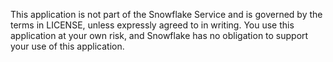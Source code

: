 This application is not part of the Snowflake Service and is governed by the terms in LICENSE, unless expressly agreed to in writing. You use this application at your own risk, and Snowflake has no obligation to support your use of this application.
